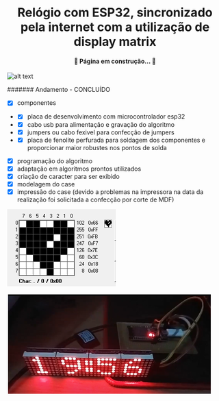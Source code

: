 <h1 align="center"> Relógio com ESP32, sincronizado pela internet com a utilização de display matrix </h1>

<h4 align="center"> 
	🚧 Página em construção...  🚧
</h4>

![alt text](https://github.com/mferraz56/RelogioEsp32Matriz/blob/main/Imagens/relogiomatrix.gif)


####### Andamento - CONCLUÍDO
- [x] componentes
- - [x] placa de desenvolvimento com microcontrolador esp32
- - [x] cabo usb para alimentação e gravação do algoritmo
- - [x] jumpers ou cabo fexivel para confecção de jumpers
- - [x] placa de fenolite perfurada para soldagem dos componentes e proporcionar maior robustes nos pontos de solda
- [x] programação do algoritmo
- [x] adaptação em algoritmos prontos utilizados
- [x] criação de caracter para ser exibido
- [x] modelagem do case
- [x] impressão do case (devido a problemas na impressora na data da realização foi solicitada a confecção por corte de MDF)

![alt text](https://github.com/mferraz56/RelogioEsp32Matriz/blob/main/Capturar.PNG)

![alt text](https://github.com/mferraz56/RelogioEsp32Matriz/blob/main/testes.png)
